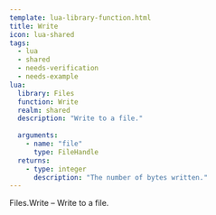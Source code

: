 ```yaml
---
template: lua-library-function.html
title: Write
icon: lua-shared
tags:
  - lua
  - shared
  - needs-verification
  - needs-example
lua:
  library: Files
  function: Write
  realm: shared
  description: "Write to a file."
  
  arguments:
    - name: "file"
      type: FileHandle
  returns:
    - type: integer
      description: "The number of bytes written."
---
```


<div class="lua__search__keywords">
Files.Write &#x2013; Write to a file.
</div>
